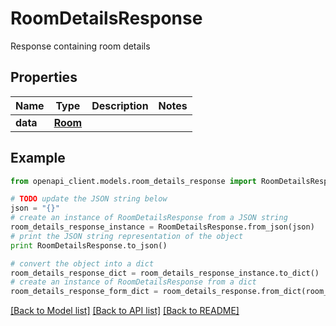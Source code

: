# RoomDetailsResponse

Response containing room details

## Properties
Name | Type | Description | Notes
------------ | ------------- | ------------- | -------------
**data** | [**Room**](Room.md) |  | 

## Example

```python
from openapi_client.models.room_details_response import RoomDetailsResponse

# TODO update the JSON string below
json = "{}"
# create an instance of RoomDetailsResponse from a JSON string
room_details_response_instance = RoomDetailsResponse.from_json(json)
# print the JSON string representation of the object
print RoomDetailsResponse.to_json()

# convert the object into a dict
room_details_response_dict = room_details_response_instance.to_dict()
# create an instance of RoomDetailsResponse from a dict
room_details_response_form_dict = room_details_response.from_dict(room_details_response_dict)
```
[[Back to Model list]](../README.md#documentation-for-models) [[Back to API list]](../README.md#documentation-for-api-endpoints) [[Back to README]](../README.md)


